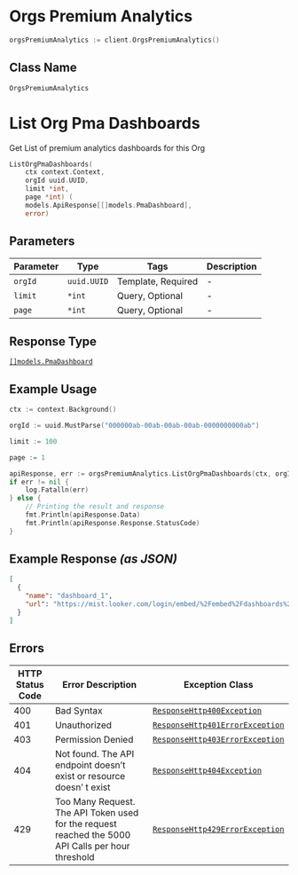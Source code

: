 # Orgs Premium Analytics

```go
orgsPremiumAnalytics := client.OrgsPremiumAnalytics()
```

## Class Name

`OrgsPremiumAnalytics`


# List Org Pma Dashboards

Get List of premium analytics dashboards for this Org

```go
ListOrgPmaDashboards(
    ctx context.Context,
    orgId uuid.UUID,
    limit *int,
    page *int) (
    models.ApiResponse[[]models.PmaDashboard],
    error)
```

## Parameters

| Parameter | Type | Tags | Description |
|  --- | --- | --- | --- |
| `orgId` | `uuid.UUID` | Template, Required | - |
| `limit` | `*int` | Query, Optional | - |
| `page` | `*int` | Query, Optional | - |

## Response Type

[`[]models.PmaDashboard`](../../doc/models/pma-dashboard.md)

## Example Usage

```go
ctx := context.Background()

orgId := uuid.MustParse("000000ab-00ab-00ab-00ab-0000000000ab")

limit := 100

page := 1

apiResponse, err := orgsPremiumAnalytics.ListOrgPmaDashboards(ctx, orgId, &limit, &page)
if err != nil {
    log.Fatalln(err)
} else {
    // Printing the result and response
    fmt.Println(apiResponse.Data)
    fmt.Println(apiResponse.Response.StatusCode)
}
```

## Example Response *(as JSON)*

```json
[
  {
    "name": "dashboard_1",
    "url": "https://mist.looker.com/login/embed/%2Fembed%2Fdashboards%2F1?group_ids=%5B3%5D&last_name=%22%22&models=%5B%22generic%22%5D&....."
  }
]
```

## Errors

| HTTP Status Code | Error Description | Exception Class |
|  --- | --- | --- |
| 400 | Bad Syntax | [`ResponseHttp400Exception`](../../doc/models/response-http-400-exception.md) |
| 401 | Unauthorized | [`ResponseHttp401ErrorException`](../../doc/models/response-http-401-error-exception.md) |
| 403 | Permission Denied | [`ResponseHttp403ErrorException`](../../doc/models/response-http-403-error-exception.md) |
| 404 | Not found. The API endpoint doesn’t exist or resource doesn’ t exist | [`ResponseHttp404Exception`](../../doc/models/response-http-404-exception.md) |
| 429 | Too Many Request. The API Token used for the request reached the 5000 API Calls per hour threshold | [`ResponseHttp429ErrorException`](../../doc/models/response-http-429-error-exception.md) |

